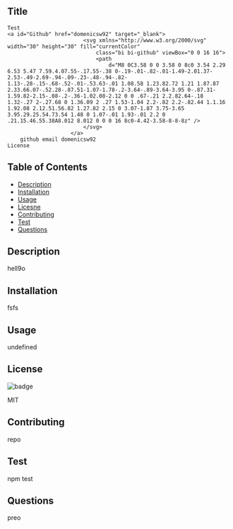 ## Title 
    Test
    <a id="Github" href="domenicsw92" target="_blank">
                            <svg xmlns="http://www.w3.org/2000/svg" width="30" height="30" fill="currentColor"
                                class="bi bi-github" viewBox="0 0 16 16">
                                <path
                                    d="M8 0C3.58 0 0 3.58 0 8c0 3.54 2.29 6.53 5.47 7.59.4.07.55-.17.55-.38 0-.19-.01-.82-.01-1.49-2.01.37-2.53-.49-2.69-.94-.09-.23-.48-.94-.82-1.13-.28-.15-.68-.52-.01-.53.63-.01 1.08.58 1.23.82.72 1.21 1.87.87 2.33.66.07-.52.28-.87.51-1.07-1.78-.2-3.64-.89-3.64-3.95 0-.87.31-1.59.82-2.15-.08-.2-.36-1.02.08-2.12 0 0 .67-.21 2.2.82.64-.18 1.32-.27 2-.27.68 0 1.36.09 2 .27 1.53-1.04 2.2-.82 2.2-.82.44 1.1.16 1.92.08 2.12.51.56.82 1.27.82 2.15 0 3.07-1.87 3.75-3.65 3.95.29.25.54.73.54 1.48 0 1.07-.01 1.93-.01 2.2 0 .21.15.46.55.38A8.012 8.012 0 0 0 16 8c0-4.42-3.58-8-8-8z" />
                            </svg>
                        </a>
        github email domenicsw92
    License 
## Table of Contents 

* [Description](#description)
* [Installation](#installation)
* [Usage](#usage)
* [Licesne](#license)
* [Contributing](#contributing)
* [Test](#test)
* [Questions](#questions)

## Description 

hell9o

## Installation

fsfs

## Usage

undefined

## License
![badge](https://img.shields.io/badge/license-MIT-brightgreen) 

MIT

## Contributing

repo

## Test 

npm test

## Questions 

preo  